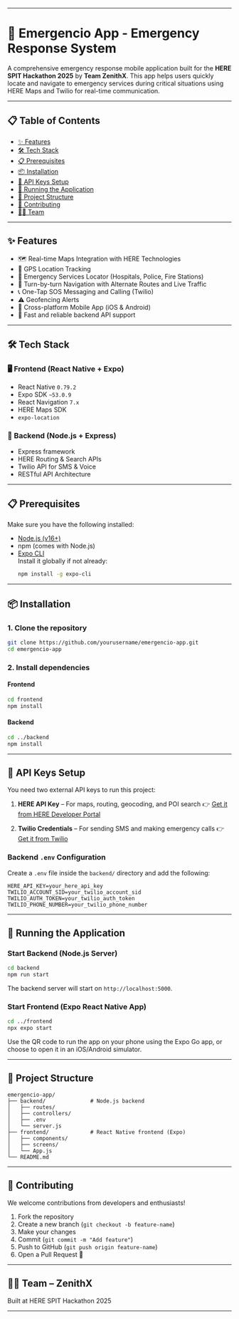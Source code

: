 
---

# 🚨 Emergencio App - Emergency Response System

A comprehensive emergency response mobile application built for the **HERE SPIT Hackathon 2025** by **Team ZenithX**. This app helps users quickly locate and navigate to emergency services during critical situations using HERE Maps and Twilio for real-time communication.

---

## 📋 Table of Contents

- [✨ Features](#-features)
- [🛠️ Tech Stack](#-tech-stack)
- [📋 Prerequisites](#-prerequisites)
- [📦 Installation](#-installation)
- [🔑 API Keys Setup](#-api-keys-setup)
- [🚀 Running the Application](#-running-the-application)
- [📁 Project Structure](#-project-structure)
- [🤝 Contributing](#-contributing)
- [👨‍💻 Team](#-team)

---

## ✨ Features

- 🗺️ Real-time Maps Integration with HERE Technologies
- 📍 GPS Location Tracking
- 🚨 Emergency Services Locator (Hospitals, Police, Fire Stations)
- 🧭 Turn-by-turn Navigation with Alternate Routes and Live Traffic
- 📞 One-Tap SOS Messaging and Calling (Twilio)
- ⚠️ Geofencing Alerts
- 📱 Cross-platform Mobile App (iOS & Android)
- 🔄 Fast and reliable backend API support

---

## 🛠️ Tech Stack

### 🖥️ Frontend (React Native + Expo)
- React Native `0.79.2`
- Expo SDK `~53.0.9`
- React Navigation `7.x`
- HERE Maps SDK
- `expo-location`

### 🔧 Backend (Node.js + Express)
- Express framework
- HERE Routing & Search APIs
- Twilio API for SMS & Voice
- RESTful API Architecture

---

## 📋 Prerequisites

Make sure you have the following installed:

- [Node.js (v16+)](https://nodejs.org/)
- npm (comes with Node.js)
- [Expo CLI](https://docs.expo.dev/workflow/expo-cli/)  
  Install it globally if not already:
  ```bash
  npm install -g expo-cli

---

## 📦 Installation

### 1. Clone the repository

```bash
git clone https://github.com/yourusername/emergencio-app.git
cd emergencio-app
```

### 2. Install dependencies

#### Frontend

```bash
cd frontend
npm install
```

#### Backend

```bash
cd ../backend
npm install
```

---

## 🔑 API Keys Setup

You need two external API keys to run this project:

1. **HERE API Key** – For maps, routing, geocoding, and POI search
   👉 [Get it from HERE Developer Portal](https://developer.here.com/)

2. **Twilio Credentials** – For sending SMS and making emergency calls
   👉 [Get it from Twilio](https://www.twilio.com/try-twilio)

### Backend `.env` Configuration

Create a `.env` file inside the `backend/` directory and add the following:

```env
HERE_API_KEY=your_here_api_key
TWILIO_ACCOUNT_SID=your_twilio_account_sid
TWILIO_AUTH_TOKEN=your_twilio_auth_token
TWILIO_PHONE_NUMBER=your_twilio_phone_number
```

---

## 🚀 Running the Application

### Start Backend (Node.js Server)

```bash
cd backend
npm run start
```

The backend server will start on `http://localhost:5000`.

### Start Frontend (Expo React Native App)

```bash
cd ../frontend
npx expo start
```

Use the QR code to run the app on your phone using the Expo Go app, or choose to open it in an iOS/Android simulator.

---

## 📁 Project Structure

```
emergencio-app/
├── backend/              # Node.js backend
│   ├── routes/
│   ├── controllers/
│   ├── .env
│   └── server.js
├── frontend/             # React Native frontend (Expo)
│   ├── components/
│   ├── screens/
│   └── App.js
└── README.md
```

---

## 🤝 Contributing

We welcome contributions from developers and enthusiasts!

1. Fork the repository
2. Create a new branch (`git checkout -b feature-name`)
3. Make your changes
4. Commit (`git commit -m "Add feature"`)
5. Push to GitHub (`git push origin feature-name`)
6. Open a Pull Request 🎉

---

## 👨‍💻 Team – ZenithX

Built at  HERE SPIT Hackathon 2025

---
